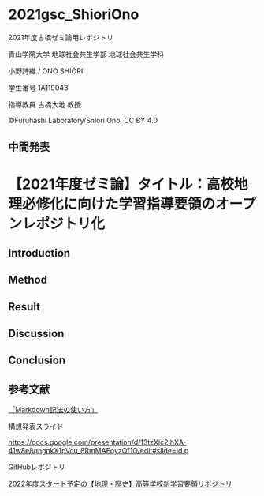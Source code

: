 # 2021gsc_ShioriOno
2021年度古橋ゼミ論用レポジトリ

青山学院大学 地球社会共生学部 地球社会共生学科

小野詩織 / ONO SHIORI

学生番号 1A119043

指導教員 古橋大地 教授

©︎Furuhashi Laboratory/Shiori Ono, CC BY 4.0

## 中間発表


# 【2021年度ゼミ論】タイトル：高校地理必修化に向けた学習指導要領のオープンレポジトリ化

## Introduction

## Method
 
## Result

## Discussion

## Conclusion

## 参考文献
[「Markdown記法の使い方」](https://www.asobou.co.jp/blog/bussiness/markdown)

構想発表スライド

https://docs.google.com/presentation/d/13tzXjc2IhXA-41w8e8qngnkX1pVcu_8RmMAEoyzQf1Q/edit#slide=id.p

GitHubレポジトリ

[2022年度スタート予定の【地理・歴史】高等学校新学習要領リポジトリ](https://github.com/furuhashilab/courseofstudy4highschool2022japan)
